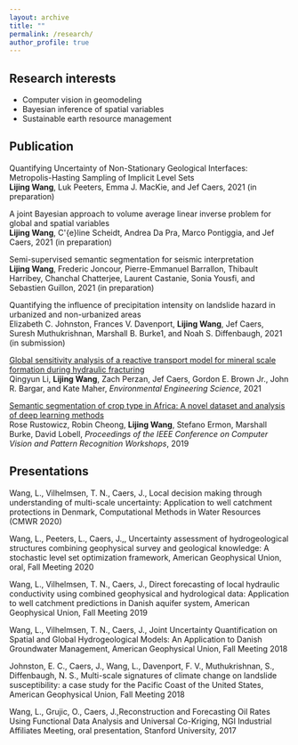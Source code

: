 ```yaml
---
layout: archive
title: ""
permalink: /research/
author_profile: true
---
```


## Research interests

- Computer vision in geomodeling
- Bayesian inference of spatial variables
- Sustainable earth resource management

## Publication


Quantifying Uncertainty of Non-Stationary Geological Interfaces: Metropolis-Hasting Sampling of Implicit Level Sets   
**Lijing Wang**, Luk Peeters, Emma J. MacKie, and Jef Caers, 2021 (in preparation)

A joint Bayesian approach to volume average linear inverse problem for global and spatial variables   
**Lijing Wang**, C\'{e}line Scheidt, Andrea Da Pra, Marco Pontiggia, and Jef Caers, 2021 (in preparation)

Semi-supervised semantic segmentation for seismic interpretation  
**Lijing Wang**, Frederic Joncour, Pierre-Emmanuel Barrallon, Thibault Harribey, Chanchal Chatterjee, Laurent Castanie, Sonia Yousfi, and Sebastien Guillon, 2021 (in preparation)

Quantifying the influence of precipitation intensity on landslide hazard in urbanized and non-urbanized areas   
Elizabeth C. Johnston, Frances V. Davenport, **Lijing Wang**, Jef Caers, Suresh Muthukrishnan, Marshall B. Burke1, and Noah S. Diffenbaugh, 2021 (in submission)

[Global sensitivity analysis of a reactive transport model for mineral scale formation during hydraulic fracturing](https://www.liebertpub.com/doi/full/10.1089/ees.2020.0365)   
Qingyun Li, **Lijing Wang**, Zach Perzan, Jef Caers, Gordon E. Brown Jr., John R. Bargar, and Kate Maher, *Environmental Engineering Science*, 2021

[Semantic segmentation of crop type in Africa: A novel dataset and analysis of deep learning methods](https://openaccess.thecvf.com/content_CVPRW_2019/papers/cv4gc/Rustowicz_Semantic_Segmentation_of_Crop_Type_in_Africa_A_Novel_Dataset_CVPRW_2019_paper.pdf)   
Rose Rustowicz, Robin Cheong, **Lijing Wang**, Stefano Ermon, Marshall Burke, David Lobell, *Proceedings of the IEEE Conference on Computer Vision and Pattern Recognition Workshops*, 2019


## Presentations

Wang, L., Vilhelmsen, T. N., Caers, J., Local decision making through understanding of multi-scale uncertainty: Application to well catchment protections in Denmark, Computational Methods in Water Resources (CMWR 2020)

Wang, L., Peeters, L., Caers, J.,, Uncertainty assessment of hydrogeological structures combining geophysical survey and geological knowledge: A stochastic level set optimization framework, American Geophysical Union, oral, Fall Meeting 2020

Wang, L., Vilhelmsen, T. N., Caers, J., Direct forecasting of local hydraulic conductivity using combined geophysical and hydrological data: Application to well catchment predictions in Danish aquifer system, American Geophysical Union, Fall Meeting 2019

Wang, L., Vilhelmsen, T. N., Caers, J., Joint Uncertainty Quantification on Spatial and Global Hydrogeological Models: An Application to Danish Groundwater Management, American Geophysical Union, Fall Meeting 2018

Johnston, E. C., Caers, J., Wang, L., Davenport, F. V., Muthukrishnan, S., Diffenbaugh, N. S., Multi-scale signatures of climate change on landslide susceptibility: a case study for the Pacific Coast of the United States, American Geophysical Union,
Fall Meeting 2018

Wang, L., Grujic, O., Caers, J.,Reconstruction and Forecasting Oil Rates Using Functional Data Analysis and Universal Co-Kriging, NGI Industrial Affiliates Meeting, oral presentation, Stanford University, 2017
